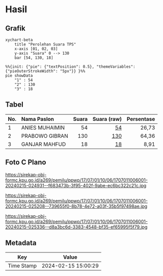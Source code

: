 # Hasil

## Grafik

```mermaid
xychart-beta
    title "Perolehan Suara TPS"
    x-axis [01, 02, 03]
    y-axis "Suara" 0 --> 130
    bar [54, 130, 18]
```

```mermaid
%%{init: {"pie": {"textPosition": 0.5}, "themeVariables": {"pieOuterStrokeWidth": "5px"}} }%%
pie showData
    "1" : 54
    "2" : 130
    "3" : 18
```

## Tabel

| No. | Nama Paslon    | Suara | Suara (raw) | Persentase |
|:--- |:-------------- | -----:| -----------:| ----------:|
| 1   | ANIES MUHAIMIN | 54    | [54][p-1]   | 26,73      |
| 2   | PRABOWO GIBRAN | 130   | [130][p-2]  | 64,36      |
| 3   | GANJAR MAHFUD  | 18    | [18][p-3]   | 8,91       |


[p-1]: https://github.com/gigit-pemilu/pemilu-2024-17-bengkulu/blob/main/pilpres/hitung-suara/sub/17-bengkulu/sub/07-lebong/sub/01-lebong-utara/sub/1006-pasar-muara-aman/sub/001-tps/sub/paslon-1.txt
[p-2]: https://github.com/gigit-pemilu/pemilu-2024-17-bengkulu/blob/main/pilpres/hitung-suara/sub/17-bengkulu/sub/07-lebong/sub/01-lebong-utara/sub/1006-pasar-muara-aman/sub/001-tps/sub/paslon-2.txt
[p-3]: https://github.com/gigit-pemilu/pemilu-2024-17-bengkulu/blob/main/pilpres/hitung-suara/sub/17-bengkulu/sub/07-lebong/sub/01-lebong-utara/sub/1006-pasar-muara-aman/sub/001-tps/sub/paslon-3.txt

## Foto C Plano

https://sirekap-obj-formc.kpu.go.id/a269/pemilu/ppwp/17/07/01/10/06/1707011006001-20240215-024931--f683473b-3f95-402f-9abe-ec6bc322c21c.jpg

https://sirekap-obj-formc.kpu.go.id/a269/pemilu/ppwp/17/07/01/10/06/1707011006001-20240215-025208--739655f0-8b78-4e72-a03f-35b5f97498ae.jpg

https://sirekap-obj-formc.kpu.go.id/a269/pemilu/ppwp/17/07/01/10/06/1707011006001-20240215-025336--d8a3bc6d-3383-4548-bf35-ef65995f5f79.jpg


## Metadata

| Key        | Value               |
| ---------- | ------------------- |
| Time Stamp | 2024-02-15 15:00:29 |



